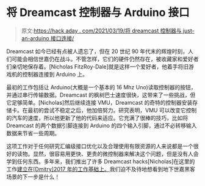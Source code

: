 # 将 Dreamcast 控制器与 Arduino 接口

> 原文:[https://hack aday . com/2021/03/19/将 dreamcast 控制器与 just-an-arduino 接口连接/](https://hackaday.com/2021/03/19/interfacing-the-dreamcast-controller-with-just-an-arduino/)

Dreamcast 如今已经有点被人遗忘了，但在 20 世纪 90 年代末的辉煌时刻，人们可能会相信世嘉仍在战斗。不管怎样，它们的硬件仍然存在，被收藏家和爱好者们亲切地保存着。[Nicholas FitzRoy-Dale]就是这样一个爱好者，他着手将旧游戏机的控制器连接到 Arduino 上。

最初的工作包括让 Arduino(大概是一个基本的 16 Mhz Uno)读取控制器的按钮，并通过串行传输数据。Dreamcast 的枫树巴士速度很快，这带来了一些挑战，但它足够简单。[Nicholas]然后继续连接 VMU，Dreamcast 的奇特的控制器安装存储卡。在最初的尝试不稳定之后，他加倍努力。研究表明，VMU 可以改变它控制的汽车的速度，所以他更新了他的代码来适应。它充满了很棒的技巧，比如将 Dreamcast 的两个数据引脚连接到 Arduino 的四个输入引脚，通过不必转移输入数据来节省一些周期。

这项工作对于任何研究汇编级接口优化以及合理使用有限资源的人来说都是一个很好的读物。显然，很容易用更快、更贵的微控制器来解决这个问题，但是没有人会学到任何东西。多年来，我们推出了许多 Dreamcast hacks[Nicholas]在这里的工作[建立在[Dmitry]2017 年的工作基础上。](https://hackaday.com/2017/07/17/completely-owning-the-dreamcast-add-on-you-never-hadcompletely-owning-the-dreamcast-add-on-you-never-had/)我们迫不及待地想看到地下世嘉黑客场景的下一步是什么！